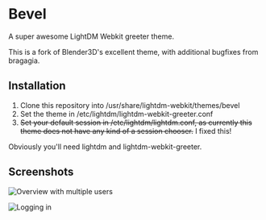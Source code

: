 Bevel
=====

A super awesome LightDM Webkit greeter theme.

This is a fork of Blender3D's excellent theme, with additional bugfixes from bragagia.

Installation
------------

1. Clone this repository into /usr/share/lightdm-webkit/themes/bevel
2. Set the theme in /etc/lightdm/lightdm-webkit-greeter.conf
3. ~~Set your default session in /etc/lightdm/lightdm.conf, as currently this
   theme does not have any kind of a session chooser.~~ I fixed this!

Obviously you'll need lightdm and lightdm-webkit-greeter.

Screenshots
-----------

![Overview with multiple users](https://github.com/jqln-0/Bevel/raw/screenshots/images/overview.png)

![Logging in](https://github.com/jqln-0/Bevel/raw/screenshots/images/login.png)

